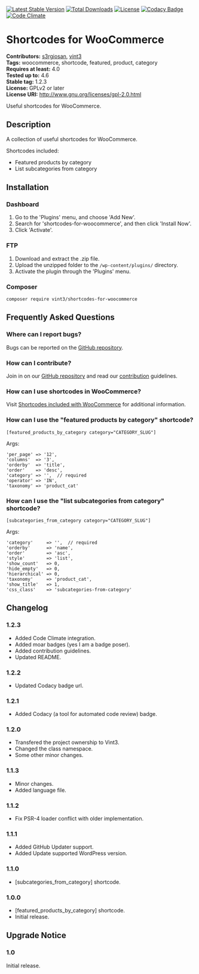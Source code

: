 [![Latest Stable Version](https://poser.pugx.org/vint3/shortcodes-for-woocommerce/v/stable)](https://packagist.org/packages/vint3/shortcodes-for-woocommerce)
[![Total Downloads](https://poser.pugx.org/vint3/shortcodes-for-woocommerce/downloads)](https://packagist.org/packages/vint3/shortcodes-for-woocommerce)
[![License](https://poser.pugx.org/vint3/shortcodes-for-woocommerce/license)](https://packagist.org/packages/vint3/shortcodes-for-woocommerce)
[![Codacy Badge](https://api.codacy.com/project/badge/Grade/dfb12be070564798bba9fce8cebf10a3)](https://www.codacy.com/app/s3rgiosan/shortcodes-for-woocommerce?utm_source=github.com&amp;utm_medium=referral&amp;utm_content=vint3creative/shortcodes-for-woocommerce&amp;utm_campaign=Badge_Grade)
[![Code Climate](https://codeclimate.com/github/vint3creative/shortcodes-for-woocommerce/badges/gpa.svg)](https://codeclimate.com/github/vint3creative/shortcodes-for-woocommerce)

# Shortcodes for WooCommerce #
**Contributors:** [s3rgiosan](https://profiles.wordpress.org/s3rgiosan), [vint3](https://profiles.wordpress.org/vint3)  
**Tags:** woocommerce, shortcode, featured, product, category    
**Requires at least:** 4.0    
**Tested up to:** 4.6    
**Stable tag:** 1.2.3    
**License:** GPLv2 or later    
**License URI:** http://www.gnu.org/licenses/gpl-2.0.html    

Useful shortcodes for WooCommerce.  

## Description ##

A collection of useful shortcodes for WooCommerce.  

Shortcodes included:  

* Featured products by category  
* List subcategories from category  

## Installation ##

### Dashboard ###

1. Go to the 'Plugins' menu, and choose 'Add New'.
2. Search for 'shortcodes-for-woocommerce', and then click 'Install Now'.
2. Click 'Activate'.

### FTP ###

1. Download and extract the .zip file.
2. Upload the unzipped folder to the `/wp-content/plugins/` directory.
3. Activate the plugin through the 'Plugins' menu.

### Composer ###

`composer require vint3/shortcodes-for-woocommerce`

## Frequently Asked Questions ##

### Where can I report bugs? ###

Bugs can be reported on the [GitHub repository](https://github.com/vint3creative/shortcodes-for-woocommerce/issues).

### How can I contribute? ###

Join in on our [GitHub repository](https://github.com/vint3creative/shortcodes-for-woocommerce) and read our [contribution](https://github.com/vint3creative/shortcodes-for-woocommerce/blob/master/CONTRIBUTING.md) guidelines.

### How can I use shortcodes in WooCommerce? ###

Visit [Shortcodes included with WooCommerce](https://docs.woothemes.com/document/woocommerce-shortcodes/) for additional information.  

### How can I use the "featured products by category" shortcode? ###

`[featured_products_by_category category="CATEGORY_SLUG"]`  

Args:   

    'per_page' => '12',  
    'columns'  => '3',  
    'orderby'  => 'title',  
    'order'    => 'desc',  
    'category' => '',  // required  
    'operator' => 'IN',  
    'taxonomy' => 'product_cat'  
  


### How can I use the "list subcategories from category" shortcode? ###

`[subcategories_from_category category="CATEGORY_SLUG"]`  

Args:   

    'category'     => '',  // required  
    'orderby'      => 'name',  
    'order'        => 'asc',  
    'style'        => 'list',  
    'show_count'   => 0,  
    'hide_empty'   => 0,  
    'hierarchical' => 0,  
    'taxonomy'     => 'product_cat',  
    'show_title'   => 1,  
    'css_class'    => 'subcategories-from-category'  
  
## Changelog ##

### 1.2.3 ###
* Added Code Climate integration.  
* Added moar badges (yes I am a badge poser).
* Added contribution guidelines.  
* Updated README. 

### 1.2.2 ###
* Updated Codacy badge url. 

### 1.2.1 ###
* Added Codacy (a tool for automated code review) badge.  

### 1.2.0 ###
* Transfered the project ownership to Vint3. 
* Changed the class namespace. 
* Some other minor changes. 

### 1.1.3 ###
* Minor changes.  
* Added language file. 

### 1.1.2 ###
* Fix PSR-4 loader conflict with older implementation.  

### 1.1.1 ###
* Added GitHub Updater support.  
* Added Update supported WordPress version.   

### 1.1.0 ###
* [subcategories_from_category] shortcode.  

### 1.0.0 ###
* [featured_products_by_category] shortcode.  
* Initial release.  

## Upgrade Notice ##

### 1.0 ###
Initial release.  
